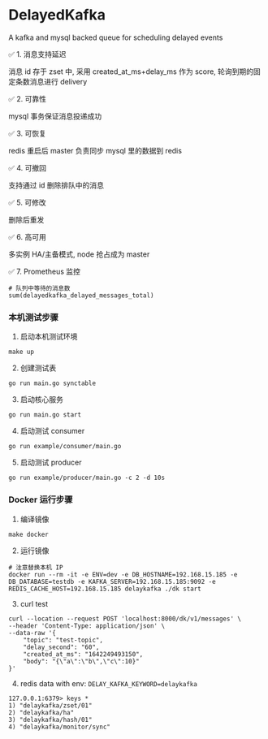 # DelayedKafka

A kafka and mysql backed queue for scheduling delayed events

✅ 1. 消息支持延迟

消息 id 存于 zset 中, 采用 created_at_ms+delay_ms 作为 score, 轮询到期的固定条数消息进行 delivery

✅ 2. 可靠性

mysql 事务保证消息投递成功

✅ 3. 可恢复

redis 重启后 master 负责同步 mysql 里的数据到 redis

✅ 4. 可撤回

支持通过 id 删除排队中的消息

✅ 5. 可修改

删除后重发

✅ 6. 高可用

多实例 HA/主备模式,  node 抢占成为 master

✅ 7. Prometheus 监控

```shell
# 队列中等待的消息数
sum(delayedkafka_delayed_messages_total)
```

### 本机测试步骤 

1. 启动本机测试环境 

```shell
make up
```
2. 创建测试表
```shell
go run main.go synctable
```
3. 启动核心服务
```shell
go run main.go start
```
4. 启动测试 consumer
```shell
go run example/consumer/main.go
```
5. 启动测试 producer
```shell
go run example/producer/main.go -c 2 -d 10s
```

### Docker 运行步骤

1. 编译镜像
```shell
make docker
```

2. 运行镜像
```shell
# 注意替换本机 IP
docker run --rm -it -e ENV=dev -e DB_HOSTNAME=192.168.15.185 -e DB_DATABASE=testdb -e KAFKA_SERVER=192.168.15.185:9092 -e REDIS_CACHE_HOST=192.168.15.185 delaykafka ./dk start
```

3. curl test
```shell
curl --location --request POST 'localhost:8000/dk/v1/messages' \
--header 'Content-Type: application/json' \
--data-raw '{
	"topic": "test-topic",
	"delay_second": "60",
	"created_at_ms": "1642249493150",
	"body": "{\"a\":\"b\",\"c\":10}"
}'
```

4. redis data with env: `DELAY_KAFKA_KEYWORD=delaykafka` 
```shell
127.0.0.1:6379> keys *
1) "delaykafka/zset/01"
2) "delaykafka/ha"
3) "delaykafka/hash/01"
4) "delaykafka/monitor/sync"
```
